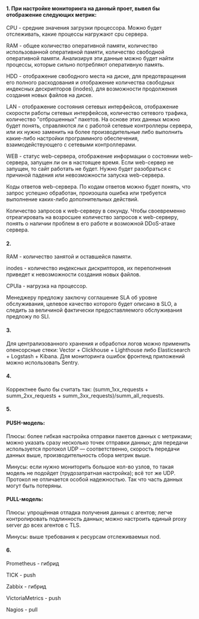 #### 1. При настройке мониторинга на данный проет, вывел бы отображение следующих метрик:

CPU - средние значения загрузки процессора. Можно будет отслеживать, какие процессы нагружают cpu сервера.

RAM - общее количество оперативной памяти, количество использованной оперативной памяти, количество свободной оперативной памяти. Анализируя эти данные можно будет найти процессы, которые сильно потребляют оперативную память.

HDD -  отображение свободного места на диске, для предотвращения его полного расходования и отображение количества свободных индексных дескрипторов (inodes), для возможности продолжения создания новых файлов на диске.

LAN - отображение состояния сетевых интерфейсов, отображение скорости работы сетевых интерфейсов, количество сетевого трафика, количество "отброшенных" пакетов. На основе этих данных можно будет понять, справляются ли с работой сетевые контроллеры сервера, или их нужно заменить на более производительные либо выполнить какие-либо настройки программного обеспечения, взаимодействующего с сетевыми контроллерами.

WEB - статус web-сервера, отображение информации о состоянии web-сервера, запущен ли он в настоящее время. Если web-сервер не запущен, то сайт работать не будет. Нужно будет разобраться с причиной падения или невозможности запуска web-сервера.

Коды ответов web-сервера. По кодам ответов можно будет понять, что запрос успешно обработан, произошла ошибка или требуется выполнение каких-либо дополнительных действий.

Количество запросов к web-серверу в секунду. Чтобы своевременно отреагировать на возросшее количество запросов к web-серверу, понять о наличии проблем в его работе и возможной DDoS-атаке сервера.

#### 2. 

RAM - количество занятой и оставшейся памяти.

inodes - количество индексных дискрипторов, их переполнения приведет к невозможности создания новых файлов.

CPUla - нагрузка на процессор.

Менеджеру предложу заключу соглашение SLA об уровне обслуживания, целевое качество которого будет описано в SLO, а следить за величиной фактически предоставляемого обслуживания предложу по SLI.

#### 3. 

Для централизованного хранения и обработки логов можно применить опенсорсные стеки: Vector + Clickhouse + Lighthouse либо Elasticsearch + Logstash + Kibana. Для мониторинга ошибок фронтенд приложений можно использовать Sentry.

#### 4.

 Корректнее было бы считать так: (summ_1xx_requests + summ_2xx_requests + summ_3xx_requests)/summ_all_requests.

#### 5. 

#### PUSH-модель:

Плюсы:
более гибкая настройка отправки пакетов данных с метриками;
можно указать сразу несколько точек отправки данных;
для передачи используется протокол UDP — соответственно, скорость передачи данных выше, производительность сбора метрик выше.

Минусы:
если нужно мониторить большое кол-во узлов, то такая модель не подойдет (трудозатратная настройка);
всё тот же UDP. Протокол не отличается особой надежностью. Так что часть данных могут быть потеряны.

#### PULL-модель:

Плюсы:
упрощённая отладка получения данных с агентов;
легче контролировать подлинность данных;
можно настроить единый proxy server до всех агентов с TLS.

Минусы:
выше требования к ресурсам отслеживаемых nod.

#### 6.

Prometheus - гибрид

TICK - push

Zabbix - гибрид

VictoriaMetrics - push

Nagios - pull









